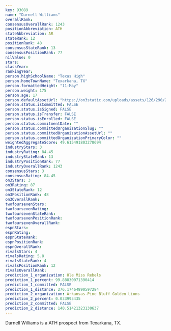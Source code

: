 ```yaml
---
key: 93089
name: "Darnell Williams"
overallRank: 
consensusOverallRank: 1243
positionAbbreviation: ATH
stateAbbreviation: AR
stateRank: 12
positionRank: 48
consensusStateRank: 13
consensusPositionRank: 77
nilValue: 0
stars: 
classYear: 
rankingYear: 
person.highSchoolName: "Texas High"
person.homeTownName: "Texarkana, TX"
person.formattedHeight: "11-May"
person.weight: 175
person.age: 17
person.defaultAssetUrl: "https://on3static.com/uploads/assets/126/290/290126.jpeg"
person.status.isCommitted: FALSE
person.status.isSigned: FALSE
person.status.isTransfer: FALSE
person.status.isEnrolled: FALSE
person.status.commitmentDate: ""
person.status.committedOrganizationSlug: ""
person.status.committedOrganizationAssetUrl: ""
person.status.committedOrganizationPrimaryColor: ""
weightedAggregateScore: 49.615491803278694
industryStars: 3
industryRating: 84.45
industryStateRank: 13
industryPositionRank: 77
industryOverallRank: 1243
consensusStars: 3
consensusRating: 84.45
on3Stars: 3
on3Rating: 87
on3StateRank: 12
on3PositionRank: 48
on3OverallRank: 
twofoursevenStars: 
twofoursevenRating: 
twofoursevenStateRank: 
twofoursevenPositionRank: 
twofoursevenOverallRank: 
espnStars: 
espnRating: 
espnStateRank: 
espnPositionRank: 
espnOverallRank: 
rivalsStars: 4
rivalsRating: 5.8
rivalsStateRank: 4
rivalsPositionRank: 12
rivalsOverallRank: 
prediction_1_organization: Ole Miss Rebels
prediction_1_percent: 99.88830071390414
prediction_1_committed: FALSE
prediction_1_distance: 276.17464890597284
prediction_2_organization: Arkansas-Pine Bluff Golden Lions
prediction_2_percent: 0.033995435
prediction_2_committed: FALSE
prediction_2_distance: 140.51421323130637
---
```

Darnell Williams is a ATH prospect from Texarkana, TX.